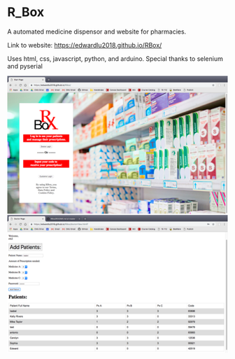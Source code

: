 # R_Box
A automated medicine dispensor and website for pharmacies.

Link to website:
https://edwardlu2018.github.io/RBox/

Uses html, css, javascript, python, and arduino.
Special thanks to selenium and pyserial

![alt text](https://github.com/EdwardLu2018/RBox/blob/master/frontPage.png)
![alt text](https://github.com/EdwardLu2018/RBox/blob/master/tablePage.png)
